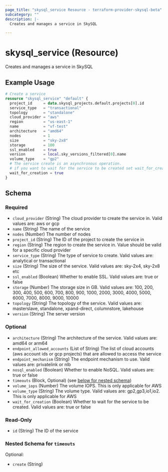 ```yaml
---
page_title: "skysql_service Resource - terraform-provider-skysql-beta"
subcategory: ""
description: |-
  Creates and manages a service in SkySQL

---
```


# skysql_service (Resource)

Creates and manages a service in SkySQL

## Example Usage

```terraform
# Create a service
resource "skysql_service" "default" {
  project_id     = data.skysql_projects.default.projects[0].id
  service_type   = "transactional"
  topology       = "standalone"
  cloud_provider = "aws"
  region         = "us-east-1"
  name           = "vf-test"
  architecture   = "amd64"
  nodes          = 1
  size           = "sky-2x8"
  storage        = 100
  ssl_enabled    = true
  version        = local.sky_versions_filtered[0].name
  volume_type    = "gp2"
  # The service create is an asynchronous operation.
  # if you want to wait for the service to be created set wait_for_creation to true
  wait_for_creation = true
}
```

<!-- schema generated by tfplugindocs -->
## Schema

### Required

- `cloud_provider` (String) The cloud provider to create the service in. Valid values are: aws or gcp
- `name` (String) The name of the service
- `nodes` (Number) The number of nodes
- `project_id` (String) The ID of the project to create the service in
- `region` (String) The region to create the service in. Value should be valid for a specific cloud provider
- `service_type` (String) The type of service to create. Valid values are: analytical or transactional
- `size` (String) The size of the service. Valid values are: sky-2x4, sky-2x8 etc
- `ssl_enabled` (Boolean) Whether to enable SSL. Valid values are: true or false
- `storage` (Number) The storage size in GB. Valid values are: 100, 200, 300, 400, 500, 600, 700, 800, 900, 1000, 2000, 3000, 4000, 5000, 6000, 7000, 8000, 9000, 10000
- `topology` (String) The topology of the service. Valid values are: masterslave, standalone, xpand-direct, columnstore, lakehouse
- `version` (String) The server version

### Optional

- `architecture` (String) The architecture of the service. Valid values are: amd64 or arm64
- `endpoint_allowed_accounts` (List of String) The list of cloud accounts (aws account ids or gcp projects) that are allowed to access the service
- `endpoint_mechanism` (String) The endpoint mechanism to use. Valid values are: privatelink or nlb
- `nosql_enabled` (Boolean) Whether to enable NoSQL. Valid values are: true or false
- `timeouts` (Block, Optional) (see [below for nested schema](#nestedblock--timeouts))
- `volume_iops` (Number) The volume IOPS. This is only applicable for AWS
- `volume_type` (String) The volume type. Valid values are: gp2,gp3,io1,io2. This is only applicable for AWS
- `wait_for_creation` (Boolean) Whether to wait for the service to be created. Valid values are: true or false

### Read-Only

- `id` (String) The ID of the service

<a id="nestedblock--timeouts"></a>
### Nested Schema for `timeouts`

Optional:

- `create` (String)

